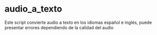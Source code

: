 # audio_a_texto
Este script convierte audio a texto en los idiomas español e inglés, puede presentar errores dependiendo de la calidad del audio
